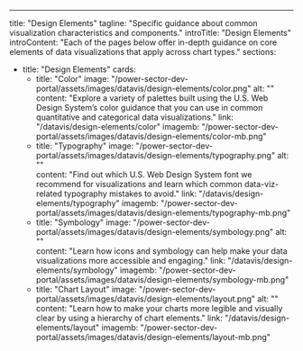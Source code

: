 ---
title: "Design Elements"
tagline: "Specific guidance about common visualization characteristics and components."
introTitle: "Design Elements"
introContent: "Each of the pages below offer in-depth guidance on core elements of data visualizations that apply across chart types."
sections:
  - title: "Design Elements"
    cards:
      - title: "Color"
        image: "/power-sector-dev-portal/assets/images/datavis/design-elements/color.png"
        alt: ""
        content: "Explore a variety of palettes built using the U.S. Web Design System’s color guidance that you can use in common quantitative and categorical data visualizations."
        link: "/datavis/design-elements/color"
        imagemb: "/power-sector-dev-portal/assets/images/datavis/design-elements/color-mb.png"    
      - title: "Typography"
        image: "/power-sector-dev-portal/assets/images/datavis/design-elements/typography.png"
        alt: ""      
        content: "Find out which U.S. Web Design System font we recommend for visualizations and learn which common data-viz-related typography mistakes to avoid."
        link: "/datavis/design-elements/typography"
        imagemb: "/power-sector-dev-portal/assets/images/datavis/design-elements/typography-mb.png"    
      - title: "Symbology"
        image: "/power-sector-dev-portal/assets/images/datavis/design-elements/symbology.png"
        alt: ""      
        content: "Learn how icons and symbology can help make your data visualizations more accessible and engaging."
        link: "/datavis/design-elements/symbology"
        imagemb: "/power-sector-dev-portal/assets/images/datavis/design-elements/symbology-mb.png"        
      - title: "Chart Layout"
        image: "/power-sector-dev-portal/assets/images/datavis/design-elements/layout.png"
        alt: ""      
        content: "Learn how to make your charts more legible and visually clear by using a hierarchy of chart elements."
        link: "/datavis/design-elements/layout"
        imagemb: "/power-sector-dev-portal/assets/images/datavis/design-elements/layout-mb.png"
